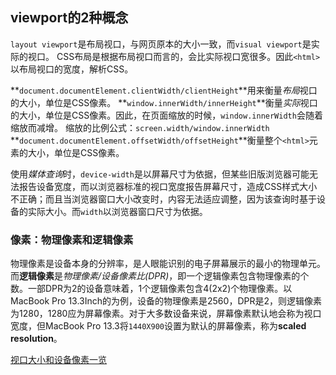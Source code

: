 ## viewport的2种概念
`layout viewport`是布局视口，与网页原本的大小一致，而`visual viewport`是实际的视口。
CSS布局是根据布局视口而言的，会比实际视口宽很多。因此`<html>`以布局视口的宽度，解析CSS。

**`document.documentElement.clientWidth/clientHeight`**用来衡量*布局*视口的大小，单位是CSS像素。
**`window.innerWidth/innerHeight`**衡量*实际*视口的大小，单位是CSS像素。因此，在页面缩放的时候，`window.innerWidth`会随着缩放而减增。
缩放的比例公式：`screen.width/window.innerWidth`
**`document.documentElement.offsetWidth/offsetHeight`**衡量整个`<html>`元素的大小，单位是CSS像素。

使用*媒体查询*时，`device-width`是以屏幕尺寸为依据，但某些旧版浏览器可能无法报告设备宽度，而以浏览器标准的视口宽度报告屏幕尺寸，造成CSS样式大小不正确；而且当浏览器窗口大小改变时，内容无法适应调整，因为该查询时基于设备的实际大小。而`width`以浏览器窗口尺寸为依据。

### 像素：物理像素和逻辑像素
物理像素是设备本身的分辨率，是人眼能识别的电子屏幕展示的最小的物理单元。而**逻辑像素**是*物理像素/设备像素比(DPR)*，即一个逻辑像素包含物理像素的个数。一部DPR为2的设备意味着，1个逻辑像素包含4(2x2)个物理像素。以MacBook Pro 13.3Inch的为例，设备的物理像素是2560，DPR是2，则逻辑像素为1280，1280应为屏幕像素。对于大多数设备来说，屏幕像素默认地会称为视口宽度，但MacBook Pro 13.3将`1440X900`设置为默认的屏幕像素，称为**scaled resolution**。

[视口大小和设备像素一览](https://docs.adobe.com/content/help/en/target/using/experiences/vec/mobile-viewports.html)